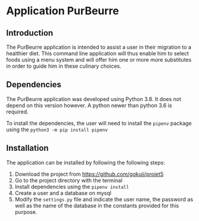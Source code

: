 # Application PurBeurre

## Introduction

The PurBeurre application is intended to assist a user in their migration to a healthier diet. This command line application will thus enable him to select foods using a menu system and will offer him one or more more substitutes in order to guide him in these culinary choices.

## Dependencies

The PurBeurre application was developed using Python 3.8. It does not depend on this version however. A python newer than python 3.6 is required.

To install the dependencies, the user will need to install the `pipenv` package using the `python3 -m pip install pipenv`

## Installation

The application can be installed by following the following steps:

1. Download the project from https://github.com/gokujj/projet5
2. Go to the project directory with the terminal
3. Install dependencies using the `pipenv install`
4. Create a user and a database on mysql
5. Modify the `settings.py` file and indicate the user name, the password as well as the name of the database in the constants provided for this purpose.
